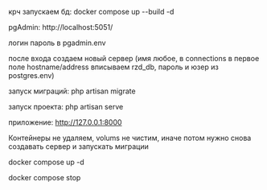 крч запускаем бд: docker compose up --build -d

pgAdmin: http://localhost:5051/

логин пароль в pgadmin.env

после входа создаем новый сервер (имя любое, в connections в первое поле hostname/address вписываем rzd_db, пароль и юзер из postgres.env)

запуск миграций: php artisan migrate

запуск проекта: php artisan serve

приложение: http://127.0.0.1:8000

Контейнеры не удаляем, volums не чистим, иначе потом нужно снова создавать сервер и запускать миграции

docker compose up -d

docker compose stop
